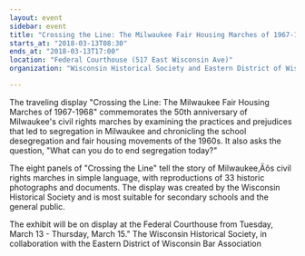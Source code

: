 ```yaml
---
layout: event
sidebar: event
title: "Crossing the Line: The Milwaukee Fair Housing Marches of 1967-1968 at the Federal Courthouse"
starts_at: "2018-03-13T08:30"
ends_at: "2018-03-13T17:00"
location: "Federal Courthouse (517 East Wisconsin Ave)"
organization: "Wisconsin Historical Society and Eastern District of Wisconsin Bar Association"

---
```


The traveling display "Crossing the Line: The Milwaukee Fair Housing Marches of 1967-1968" commemorates the 50th anniversary of Milwaukee's civil rights marches by examining the practices and prejudices that led to segregation in Milwaukee and chronicling the school desegregation and fair housing movements of the 1960s. It also asks the question, "What can you do to end segregation today?"

The eight panels of "Crossing the Line" tell the story of Milwaukee‚Äôs civil rights marches in simple language, with reproductions of 33 historic photographs and documents. The display was created by the Wisconsin Historical Society and is most suitable for secondary schools and the general public.

The exhibit will be on display at the Federal Courthouse from Tuesday, March 13 - Thursday, March 15."	The Wisconsin Historical Society, in collaboration with the Eastern District of Wisconsin Bar Association
